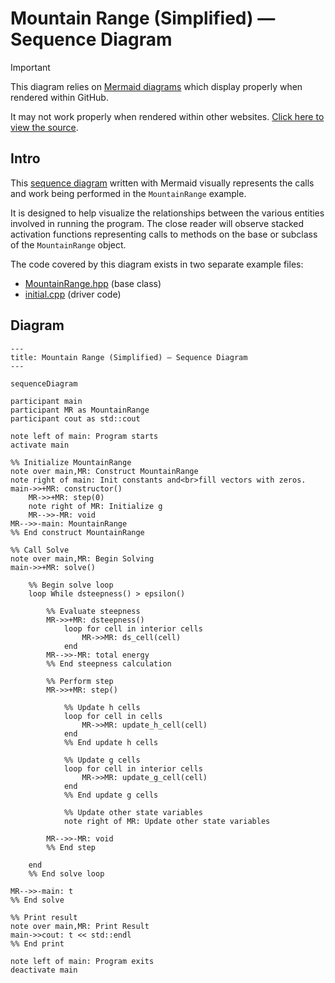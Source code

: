 # Mountain Range (Simplified) — Sequence Diagram

> [!IMPORTANT]
> This diagram relies on [Mermaid diagrams](https://mermaid.js.org/) which display properly when rendered within GitHub.
>
> It may not work properly when rendered within other websites. [Click here to view the source](https://github.com/BYUHPC/sci-comp-course-example-cxx/blob/main/docs/MountainRange-sequence-diagram.md).

## Intro

This [sequence diagram](https://mermaid.js.org/syntax/sequenceDiagram.html#sequence-diagrams) written with Mermaid visually represents
the calls and work being performed in the `MountainRange` example.

It is designed to help visualize the relationships between
the various entities involved in running the program. The close reader will observe stacked activation functions representing calls
to methods on the base or subclass of the `MountainRange` object.

The code covered by this diagram exists in two separate example files:
* [MountainRange.hpp](../src/MountainRange.hpp) (base class)
* [initial.cpp](../src/initial.cpp) (driver code)

## Diagram

```mermaid
---
title: Mountain Range (Simplified) — Sequence Diagram
---

sequenceDiagram

participant main
participant MR as MountainRange
participant cout as std::cout

note left of main: Program starts
activate main

%% Initialize MountainRange
note over main,MR: Construct MountainRange
note right of main: Init constants and<br>fill vectors with zeros.
main->>+MR: constructor()
    MR->>+MR: step(0)
    note right of MR: Initialize g
    MR-->>-MR: void
MR-->>-main: MountainRange
%% End construct MountainRange

%% Call Solve
note over main,MR: Begin Solving
main->>+MR: solve()

    %% Begin solve loop
    loop While dsteepness() > epsilon()

        %% Evaluate steepness
        MR->>+MR: dsteepness()
            loop for cell in interior cells
                MR->>MR: ds_cell(cell)
            end
        MR-->>-MR: total energy
        %% End steepness calculation

        %% Perform step
        MR->>+MR: step()

            %% Update h cells
            loop for cell in cells
                MR->>MR: update_h_cell(cell)
            end
            %% End update h cells

            %% Update g cells
            loop for cell in interior cells
                MR->>MR: update_g_cell(cell)
            end
            %% End update g cells

            %% Update other state variables
            note right of MR: Update other state variables

        MR-->>-MR: void
        %% End step

    end
    %% End solve loop

MR-->>-main: t
%% End solve

%% Print result
note over main,MR: Print Result
main->>cout: t << std::endl
%% End print

note left of main: Program exits
deactivate main
```
